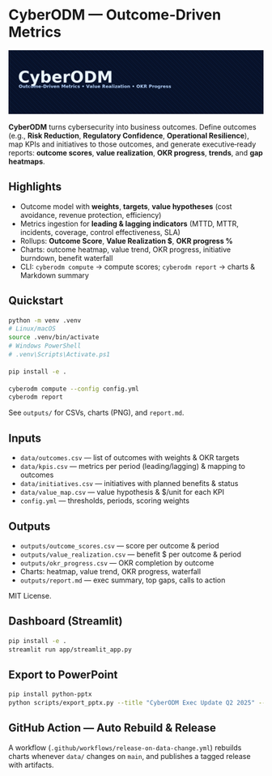 # CyberODM — Outcome‑Driven Metrics

![Banner](assets/cyberodm-banner.png)

**CyberODM** turns cybersecurity into business outcomes. Define outcomes (e.g., **Risk Reduction**, **Regulatory Confidence**, **Operational Resilience**), map KPIs and initiatives to those outcomes, and generate executive‑ready reports: **outcome scores**, **value realization**, **OKR progress**, **trends**, and **gap heatmaps**.

## Highlights
- Outcome model with **weights**, **targets**, **value hypotheses** (cost avoidance, revenue protection, efficiency)
- Metrics ingestion for **leading & lagging indicators** (MTTD, MTTR, incidents, coverage, control effectiveness, SLA)
- Rollups: **Outcome Score**, **Value Realization $**, **OKR progress %**
- Charts: outcome heatmap, value trend, OKR progress, initiative burndown, benefit waterfall
- CLI: `cyberodm compute` → compute scores; `cyberodm report` → charts & Markdown summary

## Quickstart
```bash
python -m venv .venv
# Linux/macOS
source .venv/bin/activate
# Windows PowerShell
# .venv\Scripts\Activate.ps1

pip install -e .

cyberodm compute --config config.yml
cyberodm report
```
See `outputs/` for CSVs, charts (PNG), and `report.md`.

## Inputs
- `data/outcomes.csv` — list of outcomes with weights & OKR targets
- `data/kpis.csv` — metrics per period (leading/lagging) & mapping to outcomes
- `data/initiatives.csv` — initiatives with planned benefits & status
- `data/value_map.csv` — value hypothesis & $/unit for each KPI
- `config.yml` — thresholds, periods, scoring weights

## Outputs
- `outputs/outcome_scores.csv` — score per outcome & period
- `outputs/value_realization.csv` — benefit $ per outcome & period
- `outputs/okr_progress.csv` — OKR completion by outcome
- Charts: heatmap, value trend, OKR progress, waterfall
- `outputs/report.md` — exec summary, top gaps, calls to action

MIT License.


## Dashboard (Streamlit)
```bash
pip install -e .
streamlit run app/streamlit_app.py
```

## Export to PowerPoint
```bash
pip install python-pptx
python scripts/export_pptx.py --title "CyberODM Exec Update Q2 2025" --out outputs/CyberODM-Exec-Report.pptx
```

## GitHub Action — Auto Rebuild & Release
A workflow (`.github/workflows/release-on-data-change.yml`) rebuilds charts whenever `data/` changes on `main`, and publishes a tagged release with artifacts.
